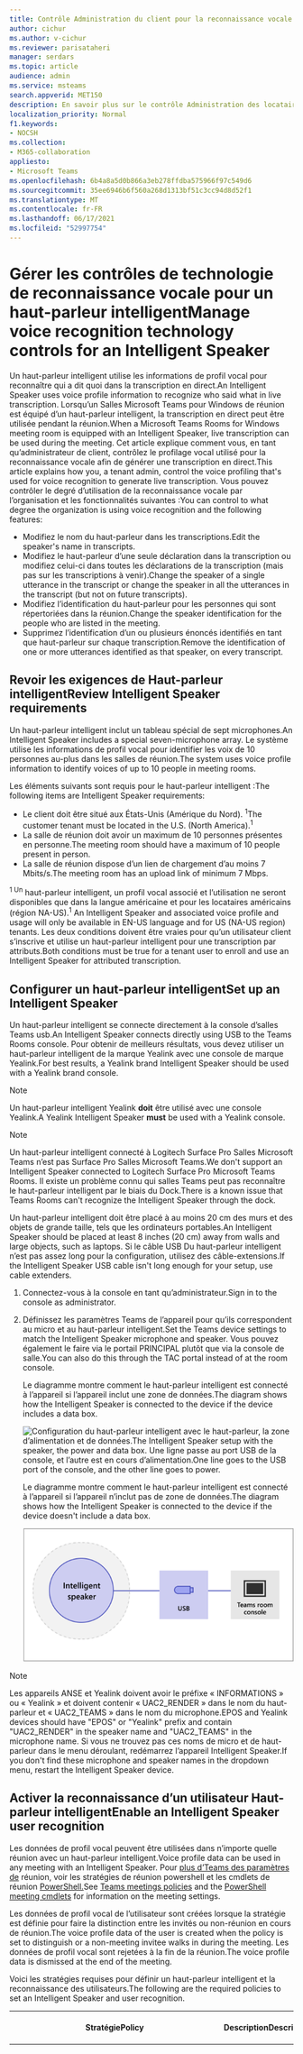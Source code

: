 ```yaml
---
title: Contrôle Administration du client pour la reconnaissance vocale (profil vocal) dans salles Teams
author: cichur
ms.author: v-cichur
ms.reviewer: parisataheri
manager: serdars
ms.topic: article
audience: admin
ms.service: msteams
search.appverid: MET150
description: En savoir plus sur le contrôle Administration des locataires pour la reconnaissance vocale (profil vocal) Teams salles de réunion.
localization_priority: Normal
f1.keywords:
- NOCSH
ms.collection:
- M365-collaboration
appliesto:
- Microsoft Teams
ms.openlocfilehash: 6b4a8a5d0b866a3eb278ffdba575966f97c549d6
ms.sourcegitcommit: 35ee6946b6f560a268d1313bf51c3cc94d8d52f1
ms.translationtype: MT
ms.contentlocale: fr-FR
ms.lasthandoff: 06/17/2021
ms.locfileid: "52997754"
---
```

# <a name="manage-voice-recognition-technology-controls-for-an-intelligent-speaker"></a><span data-ttu-id="73b89-103">Gérer les contrôles de technologie de reconnaissance vocale pour un haut-parleur intelligent</span><span class="sxs-lookup"><span data-stu-id="73b89-103">Manage voice recognition technology controls for an Intelligent Speaker</span></span>

<span data-ttu-id="73b89-104">Un haut-parleur intelligent utilise les informations de profil vocal pour reconnaître qui a dit quoi dans la transcription en direct.</span><span class="sxs-lookup"><span data-stu-id="73b89-104">An Intelligent Speaker uses voice profile information to recognize who said what in live transcription.</span></span> <span data-ttu-id="73b89-105">Lorsqu’un Salles Microsoft Teams pour Windows de réunion est équipé d’un haut-parleur intelligent, la transcription en direct peut être utilisée pendant la réunion.</span><span class="sxs-lookup"><span data-stu-id="73b89-105">When a Microsoft Teams Rooms for Windows meeting room is equipped with an Intelligent Speaker, live transcription can be used during the meeting.</span></span> <span data-ttu-id="73b89-106">Cet article explique comment vous, en tant qu’administrateur de client, contrôlez le profilage vocal utilisé pour la reconnaissance vocale afin de générer une transcription en direct.</span><span class="sxs-lookup"><span data-stu-id="73b89-106">This article explains how you, a tenant admin, control the voice profiling that's used for voice recognition to generate live transcription.</span></span> <span data-ttu-id="73b89-107">Vous pouvez contrôler le degré d’utilisation de la reconnaissance vocale par l’organisation et les fonctionnalités suivantes :</span><span class="sxs-lookup"><span data-stu-id="73b89-107">You can control to what degree the organization is using voice recognition and the following features:</span></span>

- <span data-ttu-id="73b89-108">Modifiez le nom du haut-parleur dans les transcriptions.</span><span class="sxs-lookup"><span data-stu-id="73b89-108">Edit the speaker's name in transcripts.</span></span>
- <span data-ttu-id="73b89-109">Modifiez le haut-parleur d’une seule déclaration dans la transcription ou modifiez celui-ci dans toutes les déclarations de la transcription (mais pas sur les transcriptions à venir).</span><span class="sxs-lookup"><span data-stu-id="73b89-109">Change the speaker of a single utterance in the transcript or change the speaker in all the utterances in the transcript (but not on future transcripts).</span></span>
- <span data-ttu-id="73b89-110">Modifiez l’identification du haut-parleur pour les personnes qui sont répertoriées dans la réunion.</span><span class="sxs-lookup"><span data-stu-id="73b89-110">Change the speaker identification for the people who are listed in the meeting.</span></span>
- <span data-ttu-id="73b89-111">Supprimez l’identification d’un ou plusieurs énoncés identifiés en tant que haut-parleur sur chaque transcription.</span><span class="sxs-lookup"><span data-stu-id="73b89-111">Remove the identification of one or more utterances identified as that speaker, on every transcript.</span></span>

## <a name="review-intelligent-speaker-requirements"></a><span data-ttu-id="73b89-112">Revoir les exigences de Haut-parleur intelligent</span><span class="sxs-lookup"><span data-stu-id="73b89-112">Review Intelligent Speaker requirements</span></span>

<span data-ttu-id="73b89-113">Un haut-parleur intelligent inclut un tableau spécial de sept microphones.</span><span class="sxs-lookup"><span data-stu-id="73b89-113">An Intelligent Speaker includes a special seven-microphone array.</span></span> <span data-ttu-id="73b89-114">Le système utilise les informations de profil vocal pour identifier les voix de 10 personnes au-plus dans les salles de réunion.</span><span class="sxs-lookup"><span data-stu-id="73b89-114">The system uses voice profile information to identify voices of up to 10 people in meeting rooms.</span></span>

<span data-ttu-id="73b89-115">Les éléments suivants sont requis pour le haut-parleur intelligent :</span><span class="sxs-lookup"><span data-stu-id="73b89-115">The following items are Intelligent Speaker requirements:</span></span>

- <span data-ttu-id="73b89-116">Le client doit être situé aux États-Unis (Amérique du Nord). <sup>1</sup></span><span class="sxs-lookup"><span data-stu-id="73b89-116">The customer tenant must be located in the U.S. (North America).<sup>1</sup></span></span>
- <span data-ttu-id="73b89-117">La salle de réunion doit avoir un maximum de 10 personnes présentes en personne.</span><span class="sxs-lookup"><span data-stu-id="73b89-117">The meeting room should have a maximum of 10 people present in person.</span></span>
- <span data-ttu-id="73b89-118">La salle de réunion dispose d’un lien de chargement d’au moins 7 Mbits/s.</span><span class="sxs-lookup"><span data-stu-id="73b89-118">The meeting room has an upload link of minimum 7 Mbps.</span></span>

 <span data-ttu-id="73b89-119"><sup>1 Un</sup> haut-parleur intelligent, un profil vocal associé et l’utilisation ne seront disponibles que dans la langue américaine et pour les locataires américains (région NA-US).</span><span class="sxs-lookup"><span data-stu-id="73b89-119"><sup>1</sup> An Intelligent Speaker and associated voice profile and usage will only be available in EN-US language and for US (NA-US region) tenants.</span></span> <span data-ttu-id="73b89-120">Les deux conditions doivent être vraies pour qu’un utilisateur client s’inscrive et utilise un haut-parleur intelligent pour une transcription par attributs.</span><span class="sxs-lookup"><span data-stu-id="73b89-120">Both conditions must be true for a tenant user to enroll and use an Intelligent Speaker for attributed transcription.</span></span>

## <a name="set-up-an-intelligent-speaker"></a><span data-ttu-id="73b89-121">Configurer un haut-parleur intelligent</span><span class="sxs-lookup"><span data-stu-id="73b89-121">Set up an Intelligent Speaker</span></span>

<span data-ttu-id="73b89-122">Un haut-parleur intelligent se connecte directement à la console d’salles Teams usb.</span><span class="sxs-lookup"><span data-stu-id="73b89-122">An Intelligent Speaker connects directly using USB to the Teams Rooms console.</span></span> <span data-ttu-id="73b89-123">Pour obtenir de meilleurs résultats, vous devez utiliser un haut-parleur intelligent de la marque Yealink avec une console de marque Yealink.</span><span class="sxs-lookup"><span data-stu-id="73b89-123">For best results, a Yealink brand Intelligent Speaker should be used with a Yealink brand console.</span></span>

> [!NOTE]
> <span data-ttu-id="73b89-124">Un haut-parleur intelligent Yealink **doit** être utilisé avec une console Yealink.</span><span class="sxs-lookup"><span data-stu-id="73b89-124">A Yealink Intelligent Speaker **must** be used with a Yealink console.</span></span>

> [!NOTE]
> <span data-ttu-id="73b89-125">Un haut-parleur intelligent connecté à Logitech Surface Pro Salles Microsoft Teams n’est pas Surface Pro Salles Microsoft Teams.</span><span class="sxs-lookup"><span data-stu-id="73b89-125">We don't support an Intelligent Speaker connected to Logitech Surface Pro Microsoft Teams Rooms.</span></span> <span data-ttu-id="73b89-126">Il existe un problème connu qui salles Teams peut pas reconnaître le haut-parleur intelligent par le biais du Dock.</span><span class="sxs-lookup"><span data-stu-id="73b89-126">There is a known issue that Teams Rooms can't recognize the Intelligent Speaker through the dock.</span></span>

<span data-ttu-id="73b89-127">Un haut-parleur intelligent doit être placé à au moins 20 cm des murs et des objets de grande taille, tels que les ordinateurs portables.</span><span class="sxs-lookup"><span data-stu-id="73b89-127">An Intelligent Speaker should be placed at least 8 inches (20 cm) away from walls and large objects, such as laptops.</span></span> <span data-ttu-id="73b89-128">Si le câble USB Du haut-parleur intelligent n’est pas assez long pour la configuration, utilisez des câble-extensions.</span><span class="sxs-lookup"><span data-stu-id="73b89-128">If the Intelligent Speaker USB cable isn't long enough for your setup, use cable extenders.</span></span>

1. <span data-ttu-id="73b89-129">Connectez-vous à la console en tant qu’administrateur.</span><span class="sxs-lookup"><span data-stu-id="73b89-129">Sign in to the console as administrator.</span></span>
2. <span data-ttu-id="73b89-130">Définissez les paramètres Teams de l’appareil pour qu’ils correspondent au micro et au haut-parleur intelligent.</span><span class="sxs-lookup"><span data-stu-id="73b89-130">Set the Teams device settings to match the Intelligent Speaker microphone and speaker.</span></span>
   <span data-ttu-id="73b89-131">Vous pouvez également le faire via le portail PRINCIPAL plutôt que via la console de salle.</span><span class="sxs-lookup"><span data-stu-id="73b89-131">You can also do this through the TAC portal instead of at the room console.</span></span>

   <span data-ttu-id="73b89-132">Le diagramme montre comment le haut-parleur intelligent est connecté à l’appareil si l’appareil inclut une zone de données.</span><span class="sxs-lookup"><span data-stu-id="73b89-132">The diagram shows how the Intelligent Speaker is connected to the device if the device includes a data box.</span></span>

   ![<span data-ttu-id="73b89-133">Configuration du haut-parleur intelligent avec le haut-parleur, la zone d’alimentation et de données.</span><span class="sxs-lookup"><span data-stu-id="73b89-133">The Intelligent Speaker setup with the speaker, the power and data box.</span></span> <span data-ttu-id="73b89-134">Une ligne passe au port USB de la console, et l’autre est en cours d’alimentation.</span><span class="sxs-lookup"><span data-stu-id="73b89-134">One line goes to the USB port of the console, and the other line goes to power.</span></span> ](../media/intelligent-speakers1.png)

   <span data-ttu-id="73b89-135">Le diagramme montre comment le haut-parleur intelligent est connecté à l’appareil si l’appareil n’inclut pas de zone de données.</span><span class="sxs-lookup"><span data-stu-id="73b89-135">The diagram shows how the Intelligent Speaker is connected to the device if the device doesn't include a data box.</span></span>

   ![<span data-ttu-id="73b89-136">Configuration du haut-parleur intelligent avec le haut-parleur qui se connecte directement à la console.</span><span class="sxs-lookup"><span data-stu-id="73b89-136">The Intelligent Speaker setup with the speaker connecting directly to the console.</span></span> ](../media/intelligent-speakers2.png)

> [!Note]
> <span data-ttu-id="73b89-137">Les appareils ANSE et Yealink doivent avoir le préfixe « INFORMATIONS » ou « Yealink » et doivent contenir « UAC2_RENDER » dans le nom du haut-parleur et « UAC2_TEAMS » dans le nom du microphone.</span><span class="sxs-lookup"><span data-stu-id="73b89-137">EPOS and Yealink devices should have "EPOS" or "Yealink" prefix and contain "UAC2_RENDER" in the speaker name and "UAC2_TEAMS" in the microphone name.</span></span> <span data-ttu-id="73b89-138">Si vous ne trouvez pas ces noms de micro et de haut-parleur dans le menu déroulant, redémarrez l’appareil Intelligent Speaker.</span><span class="sxs-lookup"><span data-stu-id="73b89-138">If you don't find these microphone and speaker names in the dropdown menu, restart the Intelligent Speaker device.</span></span>

## <a name="enable-an-intelligent-speaker-user-recognition"></a><span data-ttu-id="73b89-139">Activer la reconnaissance d’un utilisateur Haut-parleur intelligent</span><span class="sxs-lookup"><span data-stu-id="73b89-139">Enable an Intelligent Speaker user recognition</span></span>

<span data-ttu-id="73b89-140">Les données de profil vocal peuvent être utilisées dans n’importe quelle réunion avec un haut-parleur intelligent.</span><span class="sxs-lookup"><span data-stu-id="73b89-140">Voice profile data can be used in any meeting with an Intelligent Speaker.</span></span> <span data-ttu-id="73b89-141">Pour [plus d’Teams des paramètres de](../meeting-policies-in-teams.md#allow-transcription) réunion, voir les stratégies de réunion powershell et les cmdlets de réunion [PowerShell.](/powershell/module/skype/set-csteamsmeetingpolicy?view=skype-ps)</span><span class="sxs-lookup"><span data-stu-id="73b89-141">See [Teams meetings policies](../meeting-policies-in-teams.md#allow-transcription) and the [PowerShell meeting cmdlets](/powershell/module/skype/set-csteamsmeetingpolicy?view=skype-ps) for information on the meeting settings.</span></span>

<span data-ttu-id="73b89-142">Les données de profil vocal de l’utilisateur sont créées lorsque la stratégie est définie pour faire la distinction entre les invités ou non-réunion en cours de réunion.</span><span class="sxs-lookup"><span data-stu-id="73b89-142">The voice profile data of the user is created when the policy is set to distinguish or a non-meeting invitee walks in during the meeting.</span></span> <span data-ttu-id="73b89-143">Les données de profil vocal sont rejetées à la fin de la réunion.</span><span class="sxs-lookup"><span data-stu-id="73b89-143">The voice profile data is dismissed at the end of the meeting.</span></span>

<span data-ttu-id="73b89-144">Voici les stratégies requises pour définir un haut-parleur intelligent et la reconnaissance des utilisateurs.</span><span class="sxs-lookup"><span data-stu-id="73b89-144">The following are the required policies to set an Intelligent Speaker and user recognition.</span></span>

|<span data-ttu-id="73b89-145">Stratégie</span><span class="sxs-lookup"><span data-stu-id="73b89-145">Policy</span></span>|<span data-ttu-id="73b89-146">Description</span><span class="sxs-lookup"><span data-stu-id="73b89-146">Description</span></span>|<span data-ttu-id="73b89-147">Valeurs et comportement</span><span class="sxs-lookup"><span data-stu-id="73b89-147">Values and Behavior</span></span>|
|-|-|-|
|<span data-ttu-id="73b89-148">inscrireUserOverride</span><span class="sxs-lookup"><span data-stu-id="73b89-148">enrollUserOverride</span></span>|<span data-ttu-id="73b89-149">Permet de définir la capture de profil vocal, ou l’inscription, Teams paramètres de messagerie pour un client.</span><span class="sxs-lookup"><span data-stu-id="73b89-149">Use to set voice profile capture, or enrollment, in Teams settings for a tenant.</span></span> |<span data-ttu-id="73b89-150">**Désactivé**</span><span class="sxs-lookup"><span data-stu-id="73b89-150">**Disabled**</span></span><br><ul><li> <span data-ttu-id="73b89-151">Les utilisateurs qui n’ont jamais été inscrits ne peuvent pas afficher, inscrire ou ré-inscrire.</span><span class="sxs-lookup"><span data-stu-id="73b89-151">Users who have never enrolled can't view, enroll, or re-enroll.</span></span><li><span data-ttu-id="73b89-152">Le point d’entrée vers le flux d’inscription est masqué.</span><span class="sxs-lookup"><span data-stu-id="73b89-152">The entry point to the enrollment flow will be hidden.</span></span><li><span data-ttu-id="73b89-153">Si les utilisateurs sélectionnent un lien vers la page d’inscription, un message leur indique que cette fonctionnalité n’est pas activée pour leur organisation.</span><span class="sxs-lookup"><span data-stu-id="73b89-153">If users select a link to the enrollment page, they'll see a message that states this feature isn't enabled for their organization.</span></span>  <li><span data-ttu-id="73b89-154">Les utilisateurs inscrits peuvent afficher et supprimer leur profil vocal dans les Teams messagerie.</span><span class="sxs-lookup"><span data-stu-id="73b89-154">Users who have enrolled can view and remove their voice profile in the Teams settings.</span></span> <span data-ttu-id="73b89-155">Une fois qu’il a supprimé son profil vocal, il ne peut plus afficher, consulter ou terminer le flux d’inscription.</span><span class="sxs-lookup"><span data-stu-id="73b89-155">Once they remove their voice profile, they won't be able to view, access, or complete the enrollment flow.</span></span></li></ul><br><span data-ttu-id="73b89-156">**Activé**</span><span class="sxs-lookup"><span data-stu-id="73b89-156">**Enabled**</span></span><br><ul><li> <span data-ttu-id="73b89-157">Les utilisateurs peuvent afficher, consulter et terminer le flux d’inscription.</span><span class="sxs-lookup"><span data-stu-id="73b89-157">Users can view, access, and complete the enrollment flow.</span></span><li><span data-ttu-id="73b89-158">Le point d’entrée s’affiche dans Teams de paramètres de l’onglet **Reconnaissance.**</span><span class="sxs-lookup"><span data-stu-id="73b89-158">The entry point will show on Teams settings page under the **Recognition** tab.</span></span></li></ul>|
|<span data-ttu-id="73b89-159">roomAttributeUserOverride</span><span class="sxs-lookup"><span data-stu-id="73b89-159">roomAttributeUserOverride</span></span>|<span data-ttu-id="73b89-160">Contrôlez l’identification de l’utilisateur vocal dans les salles de réunion.</span><span class="sxs-lookup"><span data-stu-id="73b89-160">Control the voice-based user identification in meeting rooms.</span></span> <span data-ttu-id="73b89-161">Ce paramètre est requis pour les salles Teams comptes.</span><span class="sxs-lookup"><span data-stu-id="73b89-161">This setting is required for Teams Rooms accounts.</span></span>| <span data-ttu-id="73b89-162">**Désactivé**</span><span class="sxs-lookup"><span data-stu-id="73b89-162">**Off**</span></span><br><ul><li><span data-ttu-id="73b89-163">Le salles Teams n’envoie pas de bande passante audio l’enregistrement de flux de la pièce.</span><span class="sxs-lookup"><span data-stu-id="73b89-163">The Teams Rooms device won't send audio stream-saving bandwidth from the room.</span></span> <li><span data-ttu-id="73b89-164">Les utilisateurs de salle de réunion ne seront pas attribués ou distinctionés, et leurs signatures vocales ne seront pas récupérées ni utilisées.</span><span class="sxs-lookup"><span data-stu-id="73b89-164">Meeting room users won't be attributed or distinguished, and their voice signatures won't be retrieved or used at all.</span></span><li><span data-ttu-id="73b89-165">Les utilisateurs de salle de réunion sont inconnus.</span><span class="sxs-lookup"><span data-stu-id="73b89-165">Meeting room users are unknown.</span></span></li></ul> <br><span data-ttu-id="73b89-166">**Attribut**</span><span class="sxs-lookup"><span data-stu-id="73b89-166">**Attribute**</span></span><br><ul><li><span data-ttu-id="73b89-167">Les utilisateurs des salles seront attribuées en fonction de leur état d’inscription.</span><span class="sxs-lookup"><span data-stu-id="73b89-167">Rooms users will be attributed based on their enrollment status.</span></span><li><span data-ttu-id="73b89-168">Le nom des utilisateurs inscrits s’affiche avec leur nom dans la transcription.</span><span class="sxs-lookup"><span data-stu-id="73b89-168">Users who are enrolled are shown with their name in the transcription.</span></span>  <li><span data-ttu-id="73b89-169">Utilisateurs qui ne sont pas inscrits à la conférence en tant que Haut-parleur n.</span><span class="sxs-lookup"><span data-stu-id="73b89-169">Users who aren't enrolled show as Speaker n.</span></span><li><span data-ttu-id="73b89-170">Le salles Teams envoie sept flux audio depuis la salle.</span><span class="sxs-lookup"><span data-stu-id="73b89-170">The Teams Rooms device will send seven audio streams from the room.</span></span></ul> <br><span data-ttu-id="73b89-171">**Distinguer**</span><span class="sxs-lookup"><span data-stu-id="73b89-171">**Distinguish**</span></span><br> <span data-ttu-id="73b89-172">*Ce paramètre sera disponible à une date ultérieure.*</span><span class="sxs-lookup"><span data-stu-id="73b89-172">*This setting will be available at a later date.*</span></span>|
|<span data-ttu-id="73b89-173">enabletranscription</span><span class="sxs-lookup"><span data-stu-id="73b89-173">enabletranscription</span></span>|<span data-ttu-id="73b89-174">Requis pour les comptes d’Teams utilisateur et de salles.</span><span class="sxs-lookup"><span data-stu-id="73b89-174">Required for user and Teams rooms accounts.</span></span>|<span data-ttu-id="73b89-175">**Vrai** et **Faux**</span><span class="sxs-lookup"><span data-stu-id="73b89-175">**True** and **False**</span></span>|
||||

<span data-ttu-id="73b89-176">Dans le Teams d’administration, définissez la **stratégie Autoriser la transcription.**</span><span class="sxs-lookup"><span data-stu-id="73b89-176">In the Teams admin center, set the **Allow transcription** policy.</span></span> <span data-ttu-id="73b89-177">Paramètres sont **éteints** par défaut.</span><span class="sxs-lookup"><span data-stu-id="73b89-177">Settings are **Off** by default.</span></span>

![Le Centre d’administration avec les stratégies de réunion mises en évidence et Autoriser la transcription sélectionnées](../media/allow-transcription1.png)

## <a name="frequently-asked-questions-faq"></a><span data-ttu-id="73b89-179">Forum aux questions (FAQ)</span><span class="sxs-lookup"><span data-stu-id="73b89-179">Frequently asked questions (FAQ)</span></span>

<span data-ttu-id="73b89-180">**Où sont stockées les données de profil vocal ?**</span><span class="sxs-lookup"><span data-stu-id="73b89-180">**Where is the voice profile data stored?**</span></span>

<span data-ttu-id="73b89-181">Les données de profil vocal sont stockées dans Office 365 cloud avec le contenu des utilisateurs.</span><span class="sxs-lookup"><span data-stu-id="73b89-181">Voice profile data is stored in Office 365 cloud with user content.</span></span>

<span data-ttu-id="73b89-182">**Quelles sont la chronologie et la stratégie de rétention ?**</span><span class="sxs-lookup"><span data-stu-id="73b89-182">**What is the retention timeline and policy?**</span></span>

<span data-ttu-id="73b89-183">La stratégie de rétention générale est indiqué dans la vue [d’ensemble de la rétention des données.](/compliance/assurance/assurance-data-retention-deletion-and-destruction-overview)</span><span class="sxs-lookup"><span data-stu-id="73b89-183">General retention policy is stated in the [Data retention overview](/compliance/assurance/assurance-data-retention-deletion-and-destruction-overview).</span></span> <span data-ttu-id="73b89-184">En outre, les données de profil vocal d’un utilisateur sont supprimées au bout de 3 ans si l’utilisateur n’est invité à aucune réunion avec un haut-parleur intelligent au cours de cette période de 3 ans.</span><span class="sxs-lookup"><span data-stu-id="73b89-184">In addition, a user's voice profile data will be deleted after 3 years  if the user isn't invited to any meetings with an Intelligent Speaker within that 3-year period.</span></span> <span data-ttu-id="73b89-185">Les données ne sont utilisées dans aucune réunion pour les employés existants.</span><span class="sxs-lookup"><span data-stu-id="73b89-185">Data isn't used in any meetings for existing employees.</span></span> <span data-ttu-id="73b89-186">Si un employé a quitté l’entreprise, les données de profil vocal sont considérées comme du contenu utilisateur et sont traitées comme tel par Office 365 stratégie de rétention des données décrite dans la vue d’ensemble de la rétention des [données.](/compliance/assurance/assurance-data-retention-deletion-and-destruction-overview)</span><span class="sxs-lookup"><span data-stu-id="73b89-186">If an employee has left the company, voice profile data is considered user content and is treated as such per Office 365 data retention policy described in the [Data retention overview](/compliance/assurance/assurance-data-retention-deletion-and-destruction-overview).</span></span>

<span data-ttu-id="73b89-187">**Les données de profil vocal sont-elles utilisées dans services Microsoft ?**</span><span class="sxs-lookup"><span data-stu-id="73b89-187">**Is voice profile data used across Microsoft services?**</span></span>

<span data-ttu-id="73b89-188">Non, les données de profil vocal sont utilisées uniquement aux fins dans lesquelles l’utilisateur a fourni son consentement.</span><span class="sxs-lookup"><span data-stu-id="73b89-188">No, voice profile data is only used for the purpose for which the user has provided consent.</span></span> <span data-ttu-id="73b89-189">Microsoft n’utilisera les données de profil vocal qu’Teams de reconnaissance vocale.</span><span class="sxs-lookup"><span data-stu-id="73b89-189">Microsoft will not use the voice profile data except within Teams voice recognition scenarios.</span></span>

<span data-ttu-id="73b89-190">Par exemple, Microsoft n’utilise pas les données dans les situations suivantes :</span><span class="sxs-lookup"><span data-stu-id="73b89-190">For example, Microsoft won't use the data in the following situations:</span></span>

<span data-ttu-id="73b89-191">**Les données de mon profil vocal sont-elles utilisées lorsque je rejoins une réunion dans une autre organisation ?**</span><span class="sxs-lookup"><span data-stu-id="73b89-191">**Is my voice profile data used when I join a meeting in another organization?**</span></span>

<span data-ttu-id="73b89-192">Non uniquement dans les réunions organisées par un utilisateur de votre organisation.</span><span class="sxs-lookup"><span data-stu-id="73b89-192">No only in meetings organized by a user in your organization.</span></span>

<span data-ttu-id="73b89-193">**Comment exporter mon profil vocal ?**</span><span class="sxs-lookup"><span data-stu-id="73b89-193">**How can I export my voice profile?**</span></span>

<span data-ttu-id="73b89-194">Votre administrateur informatique peut exporter vos données audio à tout moment.</span><span class="sxs-lookup"><span data-stu-id="73b89-194">Your IT admin can export your audio data at any time.</span></span>

## <a name="related-topics"></a><span data-ttu-id="73b89-195">Sujets associés</span><span class="sxs-lookup"><span data-stu-id="73b89-195">Related topics</span></span>

[<span data-ttu-id="73b89-196">Article de support : Utiliser des haut-parleurs intelligents pour identifier les participants présents dans la salle </span><span class="sxs-lookup"><span data-stu-id="73b89-196">Support article: Use Intelligent Speakers to Identify in-room participants </span></span>](https://support.microsoft.com/office/use-teams-intelligent-speakers-to-identify-in-room-participants-in-meeting-transcription-a075d6c0-30b3-44b9-b218-556a87fadc00)
